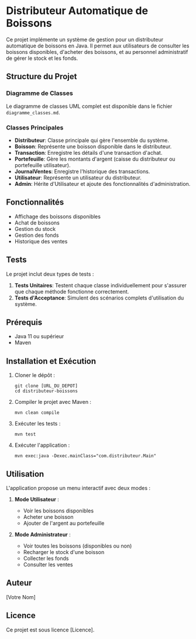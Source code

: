 # Distributeur Automatique de Boissons

Ce projet implémente un système de gestion pour un distributeur automatique de boissons en Java. Il permet aux utilisateurs de consulter les boissons disponibles, d'acheter des boissons, et au personnel administratif de gérer le stock et les fonds.

## Structure du Projet

### Diagramme de Classes

Le diagramme de classes UML complet est disponible dans le fichier `diagramme_classes.md`.

### Classes Principales

- **Distributeur**: Classe principale qui gère l'ensemble du système.
- **Boisson**: Représente une boisson disponible dans le distributeur.
- **Transaction**: Enregistre les détails d'une transaction d'achat.
- **Portefeuille**: Gère les montants d'argent (caisse du distributeur ou portefeuille utilisateur).
- **JournalVentes**: Enregistre l'historique des transactions.
- **Utilisateur**: Représente un utilisateur du distributeur.
- **Admin**: Hérite d'Utilisateur et ajoute des fonctionnalités d'administration.

## Fonctionnalités

- Affichage des boissons disponibles
- Achat de boissons
- Gestion du stock
- Gestion des fonds
- Historique des ventes

## Tests

Le projet inclut deux types de tests :

1. **Tests Unitaires**: Testent chaque classe individuellement pour s'assurer que chaque méthode fonctionne correctement.
2. **Tests d'Acceptance**: Simulent des scénarios complets d'utilisation du système.

## Prérequis

- Java 11 ou supérieur
- Maven

## Installation et Exécution

1. Cloner le dépôt :

   ```
   git clone [URL_DU_DEPOT]
   cd distributeur-boissons
   ```

2. Compiler le projet avec Maven :

   ```
   mvn clean compile
   ```

3. Exécuter les tests :

   ```
   mvn test
   ```

4. Exécuter l'application :
   ```
   mvn exec:java -Dexec.mainClass="com.distributeur.Main"
   ```

## Utilisation

L'application propose un menu interactif avec deux modes :

1. **Mode Utilisateur** :

   - Voir les boissons disponibles
   - Acheter une boisson
   - Ajouter de l'argent au portefeuille

2. **Mode Administrateur** :
   - Voir toutes les boissons (disponibles ou non)
   - Recharger le stock d'une boisson
   - Collecter les fonds
   - Consulter les ventes

## Auteur

[Votre Nom]

## Licence

Ce projet est sous licence [Licence].
